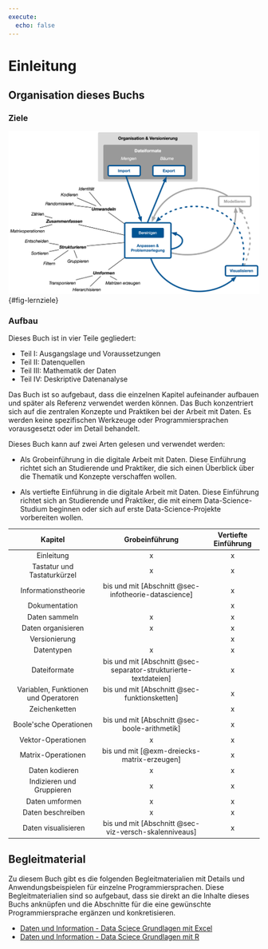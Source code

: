 ```yaml
---
execute: 
  echo: false
---
```

# Einleitung

## Organisation dieses Buchs

### Ziele 

![Inhaltliche Ziele](figures/DXI_big_picture/DxI_big_picture.png){#fig-lernziele}

### Aufbau

Dieses Buch ist in vier Teile gegliedert:

- Teil I: Ausgangslage und Voraussetzungen
- Teil II: Datenquellen
- Teil III: Mathematik der Daten 
- Teil IV: Deskriptive Datenanalyse

Das Buch ist so aufgebaut, dass die einzelnen Kapitel aufeinander aufbauen und später als Referenz verwendet werden können. Das Buch konzentriert sich auf die zentralen Konzepte und Praktiken bei der Arbeit mit Daten. Es werden keine spezifischen Werkzeuge oder Programmiersprachen vorausgesetzt oder im Detail behandelt. 

Dieses Buch kann auf zwei Arten gelesen und verwendet werden: 

- Als Grobeinführung in die digitale Arbeit mit Daten. Diese Einführung richtet sich an Studierende und Praktiker, die sich einen Überblick über die Thematik und Konzepte verschaffen wollen.

- Als vertiefte Einführung in die digitale Arbeit mit Daten. Diese Einführung richtet sich an Studierende und Praktiker, die mit einem Data-Science-Studium beginnen oder sich auf erste Data-Science-Projekte vorbereiten wollen.

| Kapitel | Grobeinführung | Vertiefte Einführung |
|:-------------:|:---:|:---:|
| Einleitung | x | x |
| Tastatur und Tastaturkürzel | x | x |
| Informationstheorie | bis und mit [Abschnitt @sec-infotheorie-datascience] | x |
| Dokumentation | | x |
| Daten sammeln | x | x |
| Daten organisieren | x | x |
| Versionierung | | x |
| Datentypen | x | x |
| Dateiformate | bis und mit  [Abschnitt @sec-separator-strukturierte-textdateien] | x |
| Variablen, Funktionen und Operatoren | bis und mit [Abschnitt @sec-funktionsketten] | x |
| Zeichenketten | | x |
| Boole'sche Operationen | bis und mit [Abschnitt @sec-boole-arithmetik] | x |
| Vektor-Operationen | x | x |
| Matrix-Operationen | bis und mit [@exm-dreiecks-matrix-erzeugen] | x |
| Daten kodieren | x | x |
| Indizieren und Gruppieren | x | x |
| Daten umformen | x | x |
| Daten beschreiben | x | x |
| Daten visualisieren | bis und mit [Abschnitt @sec-viz-versch-skalenniveaus] | x |

## Begleitmaterial

Zu diesem Buch gibt es die folgenden Begleitmaterialien mit Details und Anwendungsbeispielen für einzelne Programmiersprachen. Diese Begleitmaterialien sind so aufgebaut, dass sie direkt an die Inhalte dieses Buchs anknüpfen und die Abschnitte für die eine gewünschte Programmiersprache ergänzen und konkretisieren.

- [Daten und Information - Data Sciece Grundlagen mit Excel]()
- [Daten und Information - Data Sciece Grundlagen mit R]()

